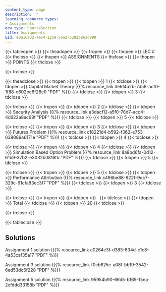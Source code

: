 ```yaml
---
content_type: page
description: ''
learning_resource_types:
- Assignments
ocw_type: CourseSection
title: Assignments
uid: e0a16a32-aec4-1259-5aa2-5282b863d999
---
```


{{< tableopen >}}
{{< theadopen >}}
{{< tropen >}}
{{< thopen >}}
LEC #
{{< thclose >}}
{{< thopen >}}
ASSIGNMENTS
{{< thclose >}}
{{< thopen >}}
POINTS
{{< thclose >}}

{{< trclose >}}

{{< theadclose >}}
{{< tropen >}}
{{< tdopen >}}
1
{{< tdclose >}}
{{< tdopen >}}
Capital Market Theory ({{% resource_link 0e6f4a2b-7d58-acf0-1f88-c602bc6f28e0 "PDF" %}})
{{< tdclose >}}
{{< tdopen >}}
3
{{< tdclose >}}

{{< trclose >}}
{{< tropen >}}
{{< tdopen >}}
2
{{< tdclose >}}
{{< tdopen >}}
Security Analysis ({{% resource_link a3dacf12-a5f0-78d7-acc4-4d622a8ac68f "PDF" %}})
{{< tdclose >}}
{{< tdopen >}}
5
{{< tdclose >}}

{{< trclose >}}
{{< tropen >}}
{{< tdopen >}}
3
{{< tdclose >}}
{{< tdopen >}}
Futures Problem ({{% resource_link c18221d4-b592-f362-e753-038089a6171e "PDF" %}})
{{< tdclose >}}
{{< tdopen >}}
4
{{< tdclose >}}

{{< trclose >}}
{{< tropen >}}
{{< tdopen >}}
4
{{< tdclose >}}
{{< tdopen >}}
Simulation Based Option Problem ({{% resource_link 8a8bd6fa-0d12-61b9-37b2-e3032b0816fb "PDF" %}})
{{< tdclose >}}
{{< tdopen >}}
5
{{< tdclose >}}

{{< trclose >}}
{{< tropen >}}
{{< tdopen >}}
5
{{< tdclose >}}
{{< tdopen >}}
Performance Attribution ({{% resource_link c496be88-922f-9dc7-329c-61cfa83ec3f7 "PDF" %}})
{{< tdclose >}}
{{< tdopen >}}
3
{{< tdclose >}}

{{< trclose >}}
{{< tropen >}}
{{< tdopen >}}
 
{{< tdclose >}}
{{< tdopen >}}
Total
{{< tdclose >}}
{{< tdopen >}}
20
{{< tdclose >}}

{{< trclose >}}

{{< tableclose >}}

Solutions
---------

Assignment 1 solution ({{% resource_link c0264e3f-d383-834d-c1c8-4a53caf35a17 "PDF" %}})

Assignment 3 solution ({{% resource_link f0cb625e-a08f-bb19-3542-6ed53dc6f228 "PDF" %}})

Assignment 5 solution ({{% resource_link 95954b90-66d5-b165-15ea-2cfddd33158b "PDF" %}})